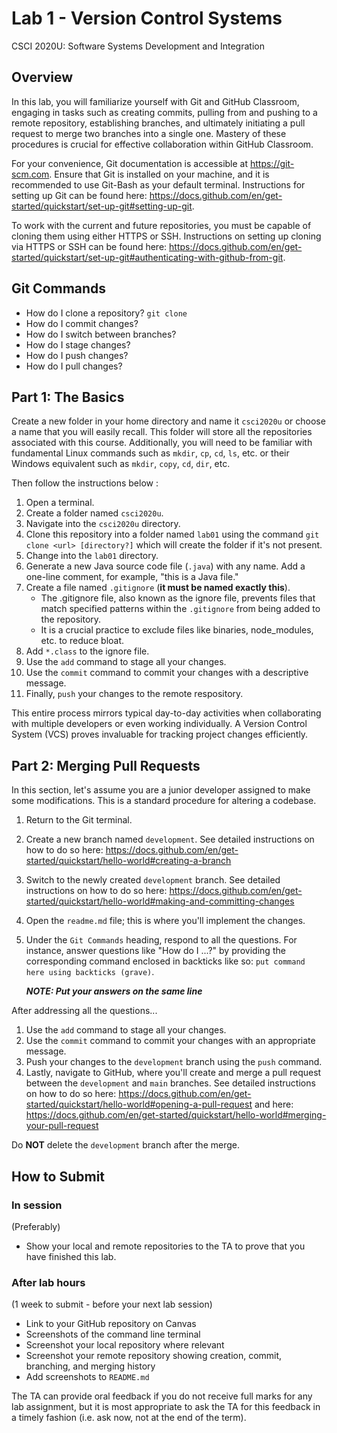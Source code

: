 # Lab 1 - Version Control Systems

CSCI 2020U: Software Systems Development and Integration

## Overview

In this lab, you will familiarize yourself with Git and GitHub Classroom, engaging in tasks such as creating commits, pulling from and pushing to a remote repository, establishing branches, and ultimately initiating a pull request to merge two branches into a single one. Mastery of these procedures is crucial for effective collaboration within GitHub Classroom.

For your convenience, Git documentation is accessible at https://git-scm.com. Ensure that Git is installed on your machine, and it is recommended to use Git-Bash as your default terminal. Instructions for setting up Git can be found here: https://docs.github.com/en/get-started/quickstart/set-up-git#setting-up-git.

To work with the current and future repositories, you must be capable of cloning them using either HTTPS or SSH. Instructions on setting up cloning via HTTPS or SSH can be found here: https://docs.github.com/en/get-started/quickstart/set-up-git#authenticating-with-github-from-git.

## Git Commands

- How do I clone a repository? `git clone`
- How do I commit changes?
- How do I switch between branches?
- How do I stage changes?
- How do I push changes?
- How do I pull changes?

## Part 1: The Basics

Create a new folder in your home directory and name it `csci2020u` or choose a name that you will easily recall. This folder will store all the repositories associated with this course. Additionally, you will need to be familiar with fundamental Linux commands such as `mkdir`, `cp`, `cd`, `ls`, etc. or their Windows equivalent such as `mkdir`, `copy`, `cd`, `dir`, etc.

Then follow the instructions below :

1. Open a terminal.
2. Create a folder named `csci2020u`.
3. Navigate into the `csci2020u` directory.
4. Clone this repository into a folder named `lab01` using the command `git clone <url> [directory?]` which will create the folder if it's not present.
5. Change into the `lab01` directory.
6. Generate a new Java source code file (`.java`) with any name. Add a one-line comment, for example, "this is a Java file."
7. Create a file named `.gitignore` (**it must be named exactly this**).
    - The .gitignore file, also known as the ignore file, prevents files that match specified patterns within the `.gitignore` from being added to the repository.
    - It is a crucial practice to exclude files like binaries, node_modules, etc. to reduce bloat.
8. Add `*.class` to the ignore file.
9. Use the `add` command to stage all your changes.
10. Use the `commit` command to commit your changes with a descriptive message.
11. Finally, `push` your changes to the remote respository.

This entire process mirrors typical day-to-day activities when collaborating with multiple developers or even working individually. A Version Control System (VCS) proves invaluable for tracking project changes efficiently.

## Part 2: Merging Pull Requests

In this section, let's assume you are a junior developer assigned to make some modifications. This is a standard procedure for altering a codebase.

1. Return to the Git terminal.
2. Create a new branch named `development`. See detailed instructions on how to do so here: https://docs.github.com/en/get-started/quickstart/hello-world#creating-a-branch
3. Switch to the newly created `development` branch. See detailed instructions on how to do so here: https://docs.github.com/en/get-started/quickstart/hello-world#making-and-committing-changes
4. Open the `readme.md` file; this is where you'll implement the changes.
5. Under the `Git Commands` heading, respond to all the questions.
   For instance, answer questions like "How do I ...?" by providing the corresponding command enclosed in backticks like so: `put command here using backticks (grave)`.
   
   ***NOTE: Put your answers on the same line***

After addressing all the questions...

1. Use the `add` command to stage all your changes.
2. Use the `commit` command to commit your changes with an appropriate message.
3. Push your changes to the `development` branch using the `push` command.
4. Lastly, navigate to GitHub, where you'll create and merge a pull request between the `development` and `main` branches. See detailed instructions on how to do so here: https://docs.github.com/en/get-started/quickstart/hello-world#opening-a-pull-request and here: https://docs.github.com/en/get-started/quickstart/hello-world#merging-your-pull-request


Do **NOT** delete the `development` branch after the merge.

## How to Submit

### In session

(Preferably)

- Show your local and remote repositories to the TA to prove that you have finished this lab.

### After lab hours

(1 week to submit - before your next lab session)

- Link to your GitHub repository on Canvas
- Screenshots of the command line terminal
- Screenshot your local repository where relevant
- Screenshot your remote repository showing creation, commit, branching, and merging history
- Add screenshots to `README.md`

The TA can provide oral feedback if you do not receive full marks for any lab assignment, but it is most
appropriate to ask the TA for this feedback in a timely fashion (i.e. ask now, not at the end of the term).
